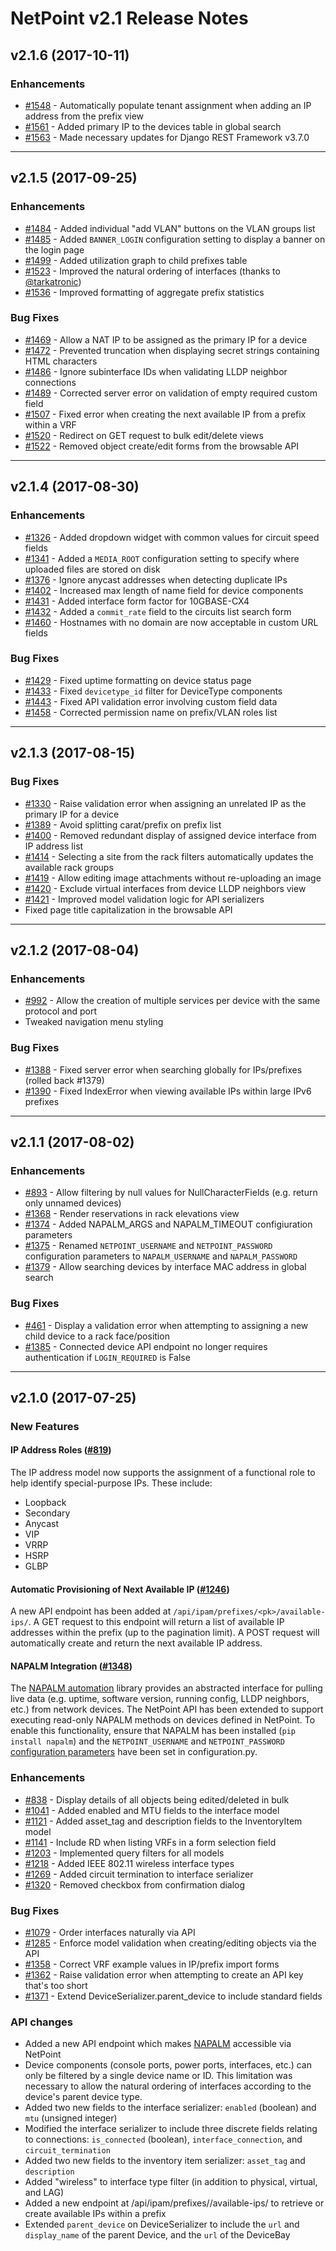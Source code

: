 # NetPoint v2.1 Release Notes

## v2.1.6 (2017-10-11)

### Enhancements

* [#1548](https://github.com/khulnasoft/netpoint/issues/1548) - Automatically populate tenant assignment when adding an IP address from the prefix view
* [#1561](https://github.com/khulnasoft/netpoint/issues/1561) - Added primary IP to the devices table in global search
* [#1563](https://github.com/khulnasoft/netpoint/issues/1563) - Made necessary updates for Django REST Framework v3.7.0

---

## v2.1.5 (2017-09-25)

### Enhancements

* [#1484](https://github.com/khulnasoft/netpoint/issues/1484) - Added individual "add VLAN" buttons on the VLAN groups list
* [#1485](https://github.com/khulnasoft/netpoint/issues/1485) - Added `BANNER_LOGIN` configuration setting to display a banner on the login page
* [#1499](https://github.com/khulnasoft/netpoint/issues/1499) - Added utilization graph to child prefixes table
* [#1523](https://github.com/khulnasoft/netpoint/issues/1523) - Improved the natural ordering of interfaces (thanks to [@tarkatronic](https://github.com/tarkatronic))
* [#1536](https://github.com/khulnasoft/netpoint/issues/1536) - Improved formatting of aggregate prefix statistics

### Bug Fixes

* [#1469](https://github.com/khulnasoft/netpoint/issues/1469) - Allow a NAT IP to be assigned as the primary IP for a device
* [#1472](https://github.com/khulnasoft/netpoint/issues/1472) - Prevented truncation when displaying secret strings containing HTML characters
* [#1486](https://github.com/khulnasoft/netpoint/issues/1486) - Ignore subinterface IDs when validating LLDP neighbor connections
* [#1489](https://github.com/khulnasoft/netpoint/issues/1489) - Corrected server error on validation of empty required custom field
* [#1507](https://github.com/khulnasoft/netpoint/issues/1507) - Fixed error when creating the next available IP from a prefix within a VRF
* [#1520](https://github.com/khulnasoft/netpoint/issues/1520) - Redirect on GET request to bulk edit/delete views
* [#1522](https://github.com/khulnasoft/netpoint/issues/1522) - Removed object create/edit forms from the browsable API

---

## v2.1.4 (2017-08-30)

### Enhancements

* [#1326](https://github.com/khulnasoft/netpoint/issues/1326) - Added dropdown widget with common values for circuit speed fields
* [#1341](https://github.com/khulnasoft/netpoint/issues/1341) - Added a `MEDIA_ROOT` configuration setting to specify where uploaded files are stored on disk
* [#1376](https://github.com/khulnasoft/netpoint/issues/1376) - Ignore anycast addresses when detecting duplicate IPs
* [#1402](https://github.com/khulnasoft/netpoint/issues/1402) - Increased max length of name field for device components
* [#1431](https://github.com/khulnasoft/netpoint/issues/1431) - Added interface form factor for 10GBASE-CX4
* [#1432](https://github.com/khulnasoft/netpoint/issues/1432) - Added a `commit_rate` field to the circuits list search form
* [#1460](https://github.com/khulnasoft/netpoint/issues/1460) - Hostnames with no domain are now acceptable in custom URL fields

### Bug Fixes

* [#1429](https://github.com/khulnasoft/netpoint/issues/1429) - Fixed uptime formatting on device status page
* [#1433](https://github.com/khulnasoft/netpoint/issues/1433) - Fixed `devicetype_id` filter for DeviceType components
* [#1443](https://github.com/khulnasoft/netpoint/issues/1443) - Fixed API validation error involving custom field data
* [#1458](https://github.com/khulnasoft/netpoint/issues/1458) - Corrected permission name on prefix/VLAN roles list

---

## v2.1.3 (2017-08-15)

### Bug Fixes

* [#1330](https://github.com/khulnasoft/netpoint/issues/1330) - Raise validation error when assigning an unrelated IP as the primary IP for a device
* [#1389](https://github.com/khulnasoft/netpoint/issues/1389) - Avoid splitting carat/prefix on prefix list
* [#1400](https://github.com/khulnasoft/netpoint/issues/1400) - Removed redundant display of assigned device interface from IP address list
* [#1414](https://github.com/khulnasoft/netpoint/issues/1414) - Selecting a site from the rack filters automatically updates the available rack groups
* [#1419](https://github.com/khulnasoft/netpoint/issues/1419) - Allow editing image attachments without re-uploading an image
* [#1420](https://github.com/khulnasoft/netpoint/issues/1420) - Exclude virtual interfaces from device LLDP neighbors view
* [#1421](https://github.com/khulnasoft/netpoint/issues/1421) - Improved model validation logic for API serializers
* Fixed page title capitalization in the browsable API

---

## v2.1.2 (2017-08-04)

### Enhancements

* [#992](https://github.com/khulnasoft/netpoint/issues/992) - Allow the creation of multiple services per device with the same protocol and port
* Tweaked navigation menu styling

### Bug Fixes

* [#1388](https://github.com/khulnasoft/netpoint/issues/1388) - Fixed server error when searching globally for IPs/prefixes (rolled back #1379)
* [#1390](https://github.com/khulnasoft/netpoint/issues/1390) - Fixed IndexError when viewing available IPs within large IPv6 prefixes

---

## v2.1.1 (2017-08-02)

### Enhancements

* [#893](https://github.com/khulnasoft/netpoint/issues/893) - Allow filtering by null values for NullCharacterFields (e.g. return only unnamed devices)
* [#1368](https://github.com/khulnasoft/netpoint/issues/1368) - Render reservations in rack elevations view
* [#1374](https://github.com/khulnasoft/netpoint/issues/1374) - Added NAPALM_ARGS and NAPALM_TIMEOUT configiuration parameters
* [#1375](https://github.com/khulnasoft/netpoint/issues/1375) - Renamed `NETPOINT_USERNAME` and `NETPOINT_PASSWORD` configuration parameters to `NAPALM_USERNAME` and `NAPALM_PASSWORD`
* [#1379](https://github.com/khulnasoft/netpoint/issues/1379) - Allow searching devices by interface MAC address in global search

### Bug Fixes

* [#461](https://github.com/khulnasoft/netpoint/issues/461) - Display a validation error when attempting to assigning a new child device to a rack face/position
* [#1385](https://github.com/khulnasoft/netpoint/issues/1385) - Connected device API endpoint no longer requires authentication if `LOGIN_REQUIRED` is False

---

## v2.1.0 (2017-07-25)

### New Features

#### IP Address Roles ([#819](https://github.com/khulnasoft/netpoint/issues/819))

The IP address model now supports the assignment of a functional role to help identify special-purpose IPs. These include:

* Loopback
* Secondary
* Anycast
* VIP
* VRRP
* HSRP
* GLBP

#### Automatic Provisioning of Next Available IP ([#1246](https://github.com/khulnasoft/netpoint/issues/1246))

A new API endpoint has been added at `/api/ipam/prefixes/<pk>/available-ips/`. A GET request to this endpoint will return a list of available IP addresses within the prefix (up to the pagination limit). A POST request will automatically create and return the next available IP address.

#### NAPALM Integration ([#1348](https://github.com/khulnasoft/netpoint/issues/1348))

The [NAPALM automation](https://github.com/napalm-automation/napalm) library provides an abstracted interface for pulling live data (e.g. uptime, software version, running config, LLDP neighbors, etc.) from network devices. The NetPoint API has been extended to support executing read-only NAPALM methods on devices defined in NetPoint. To enable this functionality, ensure that NAPALM has been installed (`pip install napalm`) and the `NETPOINT_USERNAME` and `NETPOINT_PASSWORD` [configuration parameters](https://docs.netpoint.dev/en/stable/configuration/optional-settings/#netpoint_username) have been set in configuration.py.

### Enhancements

* [#838](https://github.com/khulnasoft/netpoint/issues/838) - Display details of all objects being edited/deleted in bulk
* [#1041](https://github.com/khulnasoft/netpoint/issues/1041) - Added enabled and MTU fields to the interface model
* [#1121](https://github.com/khulnasoft/netpoint/issues/1121) - Added asset_tag and description fields to the InventoryItem model
* [#1141](https://github.com/khulnasoft/netpoint/issues/1141) - Include RD when listing VRFs in a form selection field
* [#1203](https://github.com/khulnasoft/netpoint/issues/1203) - Implemented query filters for all models
* [#1218](https://github.com/khulnasoft/netpoint/issues/1218) - Added IEEE 802.11 wireless interface types
* [#1269](https://github.com/khulnasoft/netpoint/issues/1269) - Added circuit termination to interface serializer
* [#1320](https://github.com/khulnasoft/netpoint/issues/1320) - Removed checkbox from confirmation dialog

### Bug Fixes

* [#1079](https://github.com/khulnasoft/netpoint/issues/1079) - Order interfaces naturally via API
* [#1285](https://github.com/khulnasoft/netpoint/issues/1285) - Enforce model validation when creating/editing objects via the API
* [#1358](https://github.com/khulnasoft/netpoint/issues/1358) - Correct VRF example values in IP/prefix import forms
* [#1362](https://github.com/khulnasoft/netpoint/issues/1362) - Raise validation error when attempting to create an API key that's too short
* [#1371](https://github.com/khulnasoft/netpoint/issues/1371) - Extend DeviceSerializer.parent_device to include standard fields

### API changes

* Added a new API endpoint which makes [NAPALM](https://github.com/napalm-automation/napalm) accessible via NetPoint
* Device components (console ports, power ports, interfaces, etc.) can only be filtered by a single device name or ID. This limitation was necessary to allow the natural ordering of interfaces according to the device's parent device type.
* Added two new fields to the interface serializer: `enabled` (boolean) and `mtu` (unsigned integer)
* Modified the interface serializer to include three discrete fields relating to connections: `is_connected` (boolean), `interface_connection`, and `circuit_termination`
* Added two new fields to the inventory item serializer: `asset_tag` and `description`
* Added "wireless" to interface type filter (in addition to physical, virtual, and LAG)
* Added a new endpoint at /api/ipam/prefixes/<pk>/available-ips/ to retrieve or create available IPs within a prefix
* Extended `parent_device` on DeviceSerializer to include the `url` and `display_name` of the parent Device, and the `url` of the DeviceBay
